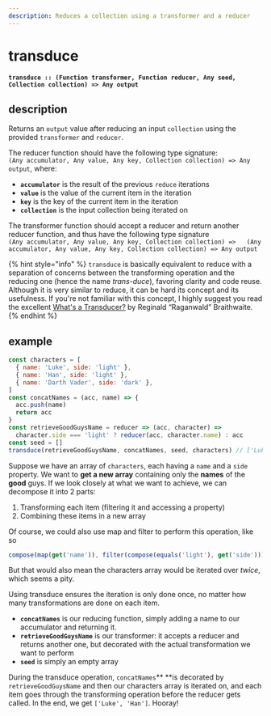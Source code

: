 ```yaml
---
description: Reduces a collection using a transformer and a reducer
---
```


# transduce

**`transduce :: (Function transformer, Function reducer, Any seed, Collection collection) => Any output`**

## description

Returns an `output` value after reducing an input `collection` using the provided `transformer` and `reducer`. 

The reducer function should have the following type signature:  
 `(Any accumulator, Any value, Any key, Collection collection) => Any output`, where:

* **`accumulator`** is the result of the previous `reduce` iterations
* **`value`** is the value of the current item in the iteration
* **`key`** is the key of the current item in the iteration
* **`collection`** is the input collection being iterated on

The transformer function should accept a reducer and return another reducer function, and thus have the following type signature  
`(Any accumulator, Any value, Any key, Collection collection) =>  
  (Any accumulator, Any value, Any key, Collection collection) => Any output`

{% hint style="info" %}
`transduce` is basically equivalent to reduce with a separation of concerns between the transforming operation and the reducing one \(hence the name _trans-duce_\), favoring clarity and code reuse. Although it is very similar to reduce, it can be hard its concept and its usefulness. If you're not familiar with this concept, I highly suggest you read the excellent [What's a Transducer?](http://raganwald.com/2017/04/30/transducers.html) by Reginald “Raganwald” Braithwaite.
{% endhint %}

##  example

```javascript
const characters = [
  { name: 'Luke', side: 'light' },
  { name: 'Han', side: 'light' },
  { name: 'Darth Vader', side: 'dark' },
]
const concatNames = (acc, name) => {
  acc.push(name)
  return acc
}
const retrieveGoodGuysName = reducer => (acc, character) =>
  character.side === 'light' ? reducer(acc, character.name) : acc
const seed = []
transduce(retrieveGoodGuysName, concatNames, seed, characters) // ['Luke', 'Han']
```

Suppose we have an array of `characters`, each having a `name` and a `side` property. We want to **get a new array** containing only the **names** of the **good** guys. If we look closely at what we want to achieve, we can decompose it into 2 parts:

1. Transforming each item \(filtering it and accessing a property\)
2. Combining these items in a new array

Of course, we could also use map and filter to perform this operation, like so

```javascript
compose(map(get('name')), filter(compose(equals('light'), get('side'))))(characters)
```

But that would also mean the characters array would be iterated over _twice_, which seems a pity.

Using transduce ensures the iteration is only done once, no matter how many transformations are done on each item.

* **`concatNames`** is our reducing function, simply adding a name to our accumulator and returning it.
* **`retrieveGoodGuysName`** is our transformer: it accepts a reducer and returns another one, but decorated with the actual transformation we want to perform
* **`seed`** is simply an empty array

During the transduce operation, `concatNames`** **is decorated by `retrieveGoodGuysName` and then our characters array is iterated on, and each item goes through the transforming operation before the reducer gets called. In the end, we get `['Luke', 'Han']`. Hooray!

